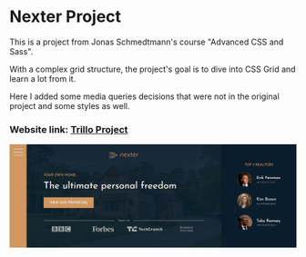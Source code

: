 # Nexter Project

This is a project from Jonas Schmedtmann's course "Advanced CSS and Sass".

With a complex grid structure, the project's goal is to dive into CSS Grid and learn a lot from it.

Here I added some media queries decisions that were not in the original project and some styles as well.

### Website link: [Trillo Project](https://nexterproject-racioppi.netlify.app/)

<img src="img/nexter.JPG"/>
